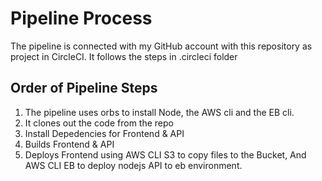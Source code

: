 # Pipeline Process

The pipeline is connected with my GitHub account with this repository as project in CircleCI.
It follows the steps in .circleci folder

## Order of Pipeline Steps

1. The pipeline uses orbs to install Node, the AWS cli and the EB cli.
2. It clones out the code from the repo
3. Install Depedencies for Frontend & API
4. Builds Frontend & API
5. Deploys Frontend using AWS CLI S3 to copy files to the Bucket, And AWS CLI EB to deploy nodejs API to eb environment.